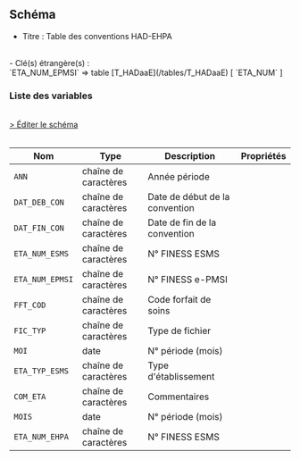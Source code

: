 ## Schéma

- Titre : Table des conventions HAD-EHPA
<br />
- Clé(s) étrangère(s) : <br />
`ETA_NUM_EPMSI` => table [T_HADaaE](/tables/T_HADaaE) [ `ETA_NUM` ]<br />

### Liste des variables
<br />
<div>
    <a href="https://gitlab.com/healthdatahub/schema-snds/edit/master/schemas/PMSI%20HAD/T_HADaaEHPA.json"  
    arget="_blank" rel="noopener noreferrer">> Éditer le schéma</a>
    <OutboundLink />
</div>
<br />

Nom|Type|Description|Propriétés
-|-|-|-
`ANN`|chaîne de caractères|Année période||
`DAT_DEB_CON`|chaîne de caractères|Date de début de la convention||
`DAT_FIN_CON`|chaîne de caractères|Date de fin de la convention||
`ETA_NUM_ESMS`|chaîne de caractères|N° FINESS ESMS||
`ETA_NUM_EPMSI`|chaîne de caractères|N° FINESS e-PMSI||
`FFT_COD`|chaîne de caractères|Code forfait de soins||
`FIC_TYP`|chaîne de caractères|Type de fichier||
`MOI`|date|N° période (mois)||
`ETA_TYP_ESMS`|chaîne de caractères|Type d&#x27;établissement||
`COM_ETA`|chaîne de caractères|Commentaires||
`MOIS`|date|N° période (mois)||
`ETA_NUM_EHPA`|chaîne de caractères|N° FINESS ESMS||

